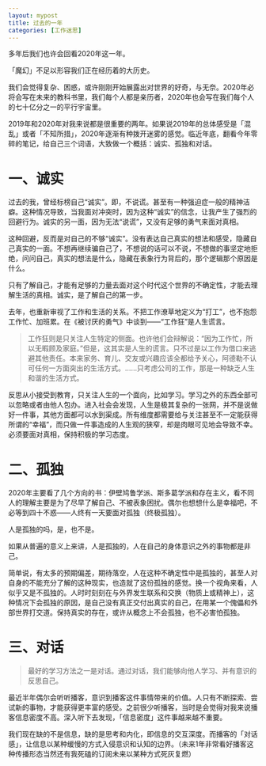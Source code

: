 ```yaml
---
layout: mypost
title: 过去的一年
categories: [工作迷思]
---
```


多年后我们也许会回看2020年这一年。

「魔幻」不足以形容我们正在经历着的大历史。

我们会觉得复杂、困惑，或许刚刚开始展露出对世界的好奇，与无奈。2020年必将会写在未来的教科书里，我们每个人都是亲历者，2020年也会写在我们每个人的七十亿分之一的平行宇宙里。

2019年和2020年对我来说都是很重要的两年。如果说2019年的总体感受是「混乱」或者「不知所措」，2020年逐渐有种拨开迷雾的感觉。临近年底，翻看今年零碎的笔记，给自己三个词语，大致做一个概括：诚实、孤独和对话。

# 一、诚实
过去的我，曾经标榜自己“诚实”。即，不说谎。甚至有一种强迫症一般的精神洁癖。这种情况导致，当我面对冲突时，因为这种“诚实”的信念，让我产生了强烈的回避行为。诚实的另一面，因为无法“说谎”，又没有足够的勇气来面对真相。

这种回避，反而是对自己的不够“诚实”。没有表达自己真实的想法和感受，隐藏自己真实的一面。不想再继续骗自己了，不想说的话可以不说，不想做的事坚定地拒绝，问问自己，真实的想法是什么，隐藏在表象行为背后的，那个逻辑那个原因是什么。

只有了解自己，才能有足够的力量去面对这个时代这个世界的不确定性，才能去理解生活的真相。诚实，是了解自己的第一步。

去年，也重新审视了工作和生活的关系。不把工作潦草地定义为“打工”，也不抱怨工作忙、加班累。在《被讨厌的勇气》中谈到——“工作狂”是人生谎言。

> 工作狂则是只关注人生特定的侧面。也许他们会辩解说：“因为工作忙，所以无暇顾及家庭。”但是，这其实是人生的谎言。只不过是以工作为借口来逃避其他责任。本来家务、育儿、交友或兴趣应该全都给予关心，阿德勒不认可任何一方面突出的生活方式。……只考虑公司的工作，那是一种缺乏人生和谐的生活方式。

反思从小接受到教育，只关注人生的一个面向，比如学习。学习之外的东西全部可以忽略或者由他人包办。进入社会会发现，人生是极其复杂的一张网，并不是说做好一件事，其他方面都可以水到渠成。所有维度都需要给与关注甚至不一定能获得所谓的“幸福”，而只做一件事造成的人生观的狭窄，却是肉眼可见地会导致不幸。必须要面对真相，保持积极的学习态度。

# 二、孤独
2020年主要看了几个方向的书：伊壁鸠鲁学派、斯多葛学派和存在主义，看不同人的理解主要是为了尽早了解自己、不被表象困扰。偶尔也想想什么是幸福吧，不必等到四十不惑——人终有一天要面对孤独（终极孤独）。

人是孤独的吗，是，也不是。

如果从普遍的意义上来讲，人是孤独的，人在自己的身体意识之外的事物都是非己。

简单说，有太多的预期偏差，期待落空，人在这种不确定性中是孤独的，甚至人对自身的不能充分了解的这种现实，也造就了这份孤独的感觉。换一个视角来看，人似乎又是不孤独的。人时时刻刻在与外界发生联系和交换（物质上或精神上），这种情况下会孤独的原因，是自己没有真正交付出真实的自己，在用某一个傀儡和外部世界打交道。保持真实的存在，或许从概念上不会孤独，也不必害怕孤独。

# 三、对话

> 最好的学习方法之一是对话。通过对话，我们能够向他人学习、并有意识的反思自己。

最近半年偶尔会听听播客，意识到播客这件事情带来的价值。人只有不断探索、尝试新的事物，才能获得更丰富的感受。之前很少听播客，当时是会觉得对我来说播客信息密度不高。深入听下去发现，「信息密度」这件事越来越不重要。

我们现在缺的不是信息，缺的是思考和内化，即信息的交互深度。而播客的「对话感」，让信息以某种缓慢的方式入侵意识和认知的边界。（未来1年非常看好播客这种传播形态当然还有我死磕的订阅未来以某种方式死灰复燃）

